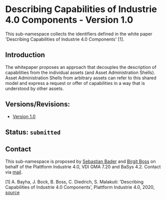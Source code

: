 #  Describing Capabilities of Industrie 4.0 Components - Version 1.0

This sub-namespace collects the identifiers defined in the white paper 'Describing
Capabilities of Industrie 4.0 Components' [1].

## Introduction

The whitepaper proposes an approach that decouples the description of capabilities
from the individual assets (and Asset Administration Shells). Asset Administration
Shells from arbitrary assets can refer to this shared model and express a request
or offer of capabilities in a way that is understood by other assets.

## Versions/Revisions:
- [Version 1.0](./0/README.md)

## Status: `submitted`


## Contact

This sub-namespace is proposed by [Sebastian Bader](https://github.com/sebbader)
and [Birgit Boss](https://github.com/BirgitBoss)
on behalf of the Plattform Industrie 4.0, VDI GMA 7.20 and BaSys 4.2.
Contact via [mail](mailto:coordination-board@admin-shell.io).

[1] A. Bayha, J. Bock, B. Boss, C. Diedrich, S. Malakuti: 'Describing Capabilities
of Industrie 4.0 Components', Plattform Industrie 4.0, 2020, [source](https://www.plattform-i40.de/IP/Redaktion/DE/Downloads/Publikation/Capabilities_Industrie40_Components.html)
